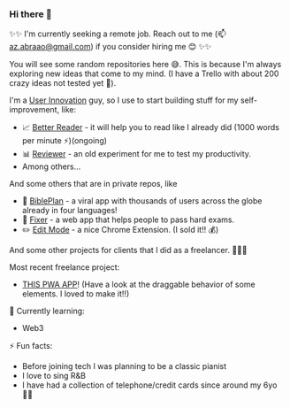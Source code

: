 ### Hi there 👋 

✨✨
I'm currently seeking a remote job. Reach out to me (📫 az.abraao@gmail.com) if you consider hiring me 😊
✨✨

You will see some random repositories here 😅. This is because I'm always exploring new ideas that come to my mind. (I have a Trello with about 200 crazy ideas not tested yet 🙈).

I'm a [User Innovation](https://en.wikipedia.org/wiki/User_innovation) guy, so I use to start building stuff for my self-improvement, like:
- 📈 [Better Reader](https://github.com/azabraao/better-reader) - it will help you  to read like I already did (1000 words per minute ⚡️)(ongoing)
- 📊 [Reviewer](https://github.com/azabraao/reviewer) - an old experiment for me to test my productivity.
- Among others...

And some others that are in private repos, like 
- 📖 [BiblePlan](https://download-bibleplan.netlify.app/) - a viral app with thousands of users across the globe already in four languages!  
- 🧠 [Fixer](http://fixer.cf/) - a web app that helps people to pass hard exams.
- ✏️ [Edit Mode](https://www.editmode.io/) - a nice Chrome Extension. (I sold it!! 💰)

And some other projects for clients that I did as a freelancer. 👨🏽‍💻

Most recent freelance project:
- [THIS PWA APP](https://amd-gesso-orcamento.vercel.app)! (Have a look at the draggable behavior of some elements. I loved to make it!!)


🌱 Currently learning: 
- Web3

⚡ Fun facts:
 - Before joining tech I was planning to be a classic pianist
 - I love to sing R&B
 - I have had a collection of telephone/credit cards since around my 6yo 👦🏻

<!--
**azabraao/azabraao** is a ✨ _special_ ✨ repository because its `README.md` (this file) appears on your GitHub profile.

Here are some ideas to get you started:

- 🔭 I’m currently working on ...
- 🌱 I’m currently learning ...
- 👯 I’m looking to collaborate on ...
- 🤔 I’m looking for help with ...
- 💬 Ask me about ...
- 📫 How to reach me: ...
- 😄 Pronouns: ...
- ⚡ Fun fact: ...
-->
